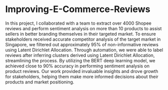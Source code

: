 # Improving-E-Commerce-Reviews

In this project, I collaborated with a team to extract over 4000 Shopee reviews and perform sentiment analysis on more than 10 products to assist sellers in better branding themselves in their targeted market. To ensure stakeholders received accurate competitor analysis of the target market in Singapore, we filtered out approximately 95% of non-informative reviews using Latent Dirichlet Allocation. Through automation, we were able to label reviews after inferring clusters derived using Latent Dirichlet Allocation, streamlining the process. By utilizing the BERT deep learning model, we achieved close to 90% accuracy in performing sentiment analysis on product reviews. Our work provided invaluable insights and drove growth for stakeholders, helping them make more informed decisions about their products and market positioning.
